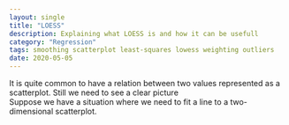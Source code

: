```yaml
---
layout: single
title: "LOESS"
description: Explaining what LOESS is and how it can be usefull
category: "Regression"
tags: smoothing scatterplot least-squares lowess weighting outliers
date: 2020-05-05
---
```


It is quite common to have a relation between two values represented as a scatterplot. Still we need to see a clear picture  
Suppose we have a situation where we need to fit a line to a two-dimensional scatterplot. 
